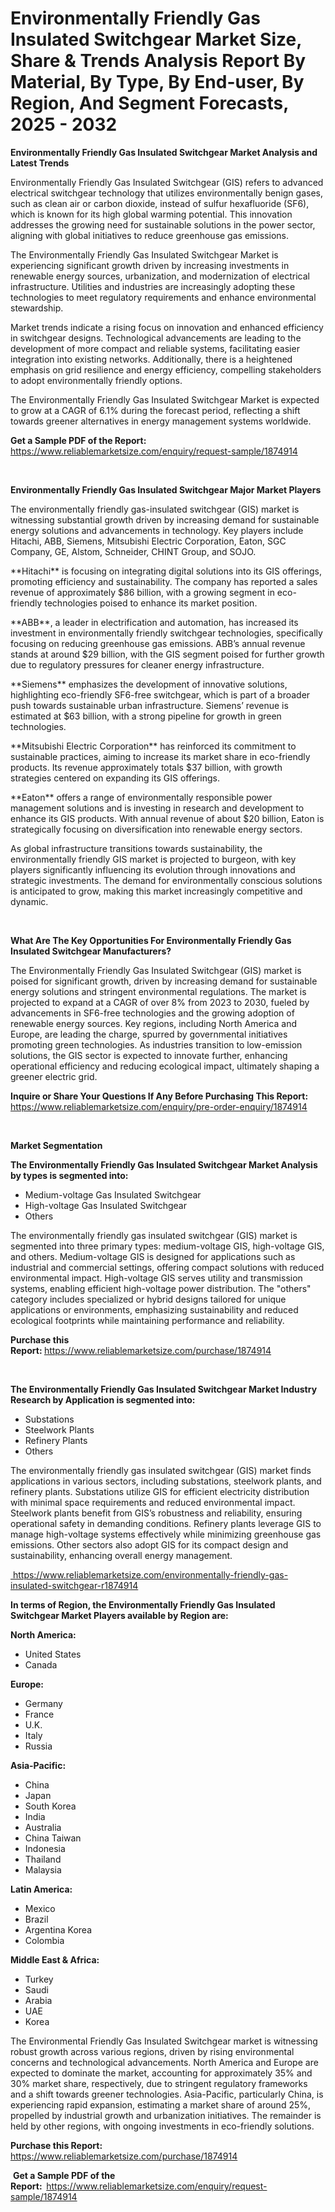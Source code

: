<p><h1>Environmentally Friendly Gas Insulated Switchgear Market Size, Share & Trends Analysis Report By Material, By Type, By End-user, By Region, And Segment Forecasts, 2025 - 2032</h1></p><p><strong>Environmentally Friendly Gas Insulated Switchgear Market Analysis and Latest Trends</strong></p>
<p><p>Environmentally Friendly Gas Insulated Switchgear (GIS) refers to advanced electrical switchgear technology that utilizes environmentally benign gases, such as clean air or carbon dioxide, instead of sulfur hexafluoride (SF6), which is known for its high global warming potential. This innovation addresses the growing need for sustainable solutions in the power sector, aligning with global initiatives to reduce greenhouse gas emissions.</p><p>The Environmentally Friendly Gas Insulated Switchgear Market is experiencing significant growth driven by increasing investments in renewable energy sources, urbanization, and modernization of electrical infrastructure. Utilities and industries are increasingly adopting these technologies to meet regulatory requirements and enhance environmental stewardship.</p><p>Market trends indicate a rising focus on innovation and enhanced efficiency in switchgear designs. Technological advancements are leading to the development of more compact and reliable systems, facilitating easier integration into existing networks. Additionally, there is a heightened emphasis on grid resilience and energy efficiency, compelling stakeholders to adopt environmentally friendly options.</p><p>The Environmentally Friendly Gas Insulated Switchgear Market is expected to grow at a CAGR of 6.1% during the forecast period, reflecting a shift towards greener alternatives in energy management systems worldwide.</p></p>
<p><strong>Get a Sample PDF of the Report:&nbsp;</strong> <a href="https://www.reliablemarketsize.com/enquiry/request-sample/1874914?utm_campaign=2770&utm_medium=2&utm_source=Github&utm_content=ia&utm_term=12042025&utm_id=environmentally-friendly-gas-insulated-switchgear">https://www.reliablemarketsize.com/enquiry/request-sample/1874914</a></p>
<p>&nbsp;</p>
<p><strong>Environmentally Friendly Gas Insulated Switchgear Major Market Players</strong></p>
<p><p>The environmentally friendly gas-insulated switchgear (GIS) market is witnessing substantial growth driven by increasing demand for sustainable energy solutions and advancements in technology. Key players include Hitachi, ABB, Siemens, Mitsubishi Electric Corporation, Eaton, SGC Company, GE, Alstom, Schneider, CHINT Group, and SOJO.</p><p>**Hitachi** is focusing on integrating digital solutions into its GIS offerings, promoting efficiency and sustainability. The company has reported a sales revenue of approximately $86 billion, with a growing segment in eco-friendly technologies poised to enhance its market position.</p><p>**ABB**, a leader in electrification and automation, has increased its investment in environmentally friendly switchgear technologies, specifically focusing on reducing greenhouse gas emissions. ABB’s annual revenue stands at around $29 billion, with the GIS segment poised for further growth due to regulatory pressures for cleaner energy infrastructure.</p><p>**Siemens** emphasizes the development of innovative solutions, highlighting eco-friendly SF6-free switchgear, which is part of a broader push towards sustainable urban infrastructure. Siemens’ revenue is estimated at $63 billion, with a strong pipeline for growth in green technologies.</p><p>**Mitsubishi Electric Corporation** has reinforced its commitment to sustainable practices, aiming to increase its market share in eco-friendly products. Its revenue approximately totals $37 billion, with growth strategies centered on expanding its GIS offerings.</p><p>**Eaton** offers a range of environmentally responsible power management solutions and is investing in research and development to enhance its GIS products. With annual revenue of about $20 billion, Eaton is strategically focusing on diversification into renewable energy sectors.</p><p>As global infrastructure transitions towards sustainability, the environmentally friendly GIS market is projected to burgeon, with key players significantly influencing its evolution through innovations and strategic investments. The demand for environmentally conscious solutions is anticipated to grow, making this market increasingly competitive and dynamic.</p></p>
<p>&nbsp;</p>
<p><strong>What Are The Key Opportunities For Environmentally Friendly Gas Insulated Switchgear Manufacturers?</strong></p>
<p><p>The Environmentally Friendly Gas Insulated Switchgear (GIS) market is poised for significant growth, driven by increasing demand for sustainable energy solutions and stringent environmental regulations. The market is projected to expand at a CAGR of over 8% from 2023 to 2030, fueled by advancements in SF6-free technologies and the growing adoption of renewable energy sources. Key regions, including North America and Europe, are leading the charge, spurred by governmental initiatives promoting green technologies. As industries transition to low-emission solutions, the GIS sector is expected to innovate further, enhancing operational efficiency and reducing ecological impact, ultimately shaping a greener electric grid.</p></p>
<p><strong>Inquire or Share Your Questions If Any Before Purchasing This Report:</strong> <a href="https://www.reliablemarketsize.com/enquiry/pre-order-enquiry/1874914?utm_campaign=2770&utm_medium=2&utm_source=Github&utm_content=ia&utm_term=12042025&utm_id=environmentally-friendly-gas-insulated-switchgear">https://www.reliablemarketsize.com/enquiry/pre-order-enquiry/1874914</a></p>
<p>&nbsp;</p>
<p><strong>Market Segmentation</strong></p>
<p><strong>The Environmentally Friendly Gas Insulated Switchgear Market Analysis by types is segmented into:</strong></p>
<p><ul><li>Medium-voltage Gas Insulated Switchgear</li><li>High-voltage Gas Insulated Switchgear</li><li>Others</li></ul></p>
<p><p>The environmentally friendly gas insulated switchgear (GIS) market is segmented into three primary types: medium-voltage GIS, high-voltage GIS, and others. Medium-voltage GIS is designed for applications such as industrial and commercial settings, offering compact solutions with reduced environmental impact. High-voltage GIS serves utility and transmission systems, enabling efficient high-voltage power distribution. The "others" category includes specialized or hybrid designs tailored for unique applications or environments, emphasizing sustainability and reduced ecological footprints while maintaining performance and reliability.</p></p>
<p><strong>Purchase this Report:&nbsp;</strong><a href="https://www.reliablemarketsize.com/purchase/1874914?utm_campaign=2770&utm_medium=2&utm_source=Github&utm_content=ia&utm_term=12042025&utm_id=environmentally-friendly-gas-insulated-switchgear">https://www.reliablemarketsize.com/purchase/1874914</a></p>
<p>&nbsp;</p>
<p><strong>The Environmentally Friendly Gas Insulated Switchgear Market Industry Research by Application is segmented into:</strong></p>
<p><ul><li>Substations</li><li>Steelwork Plants</li><li>Refinery Plants</li><li>Others</li></ul></p>
<p><p>The environmentally friendly gas insulated switchgear (GIS) market finds applications in various sectors, including substations, steelwork plants, and refinery plants. Substations utilize GIS for efficient electricity distribution with minimal space requirements and reduced environmental impact. Steelwork plants benefit from GIS’s robustness and reliability, ensuring operational safety in demanding conditions. Refinery plants leverage GIS to manage high-voltage systems effectively while minimizing greenhouse gas emissions. Other sectors also adopt GIS for its compact design and sustainability, enhancing overall energy management.</p></p>
<p><a href="https://www.reliablemarketsize.com/environmentally-friendly-gas-insulated-switchgear-r1874914?utm_campaign=2770&utm_medium=2&utm_source=Github&utm_content=ia&utm_term=12042025&utm_id=environmentally-friendly-gas-insulated-switchgear">&nbsp;https://www.reliablemarketsize.com/environmentally-friendly-gas-insulated-switchgear-r1874914</a></p>
<p><strong>In terms of Region, the Environmentally Friendly Gas Insulated Switchgear Market Players available by Region are:</strong></p>
<p>
    <p> <strong> North America: </strong>
        <ul>
            <li>United States</li>
            <li>Canada</li>
        </ul>
        </p> 
    <p> <strong> Europe: </strong>
        <ul>
            <li>Germany</li>
            <li>France</li>
            <li>U.K.</li>
            <li>Italy</li>
            <li>Russia</li>
        </ul>
        </p> 
    <p> <strong> Asia-Pacific: </strong>
        <ul>
            <li>China</li>
            <li>Japan</li>
            <li>South Korea</li>
            <li>India</li>
            <li>Australia</li>
            <li>China Taiwan</li>
            <li>Indonesia</li>
            <li>Thailand</li>
            <li>Malaysia</li>
        </ul>
        </p> 
    <p> <strong> Latin America: </strong>
        <ul>
            <li>Mexico</li>
            <li>Brazil</li>
            <li>Argentina Korea</li>
            <li>Colombia</li>
        </ul>
        </p> 
    <p> <strong> Middle East & Africa: </strong>
        <ul>
            <li>Turkey</li>
            <li>Saudi</li>
            <li>Arabia</li>
            <li>UAE</li>
            <li>Korea</li>
        </ul>
    </p>
    </p>
<p><p>The Environmental Friendly Gas Insulated Switchgear market is witnessing robust growth across various regions, driven by rising environmental concerns and technological advancements. North America and Europe are expected to dominate the market, accounting for approximately 35% and 30% market share, respectively, due to stringent regulatory frameworks and a shift towards greener technologies. Asia-Pacific, particularly China, is experiencing rapid expansion, estimating a market share of around 25%, propelled by industrial growth and urbanization initiatives. The remainder is held by other regions, with ongoing investments in eco-friendly solutions.</p></p>
<p><strong>Purchase this Report: </strong><a href="https://www.reliablemarketsize.com/purchase/1874914?utm_campaign=2770&utm_medium=2&utm_source=Github&utm_content=ia&utm_term=12042025&utm_id=environmentally-friendly-gas-insulated-switchgear">https://www.reliablemarketsize.com/purchase/1874914</a></p>
<p>&nbsp;<strong>Get a Sample PDF of the Report:&nbsp;&nbsp;</strong><a href="https://www.reliablemarketsize.com/enquiry/request-sample/1874914?utm_campaign=2770&utm_medium=2&utm_source=Github&utm_content=ia&utm_term=12042025&utm_id=environmentally-friendly-gas-insulated-switchgear">https://www.reliablemarketsize.com/enquiry/request-sample/1874914</a></p>
<p><strong></strong></p>
<p><p></p><p></p><p></p></p>